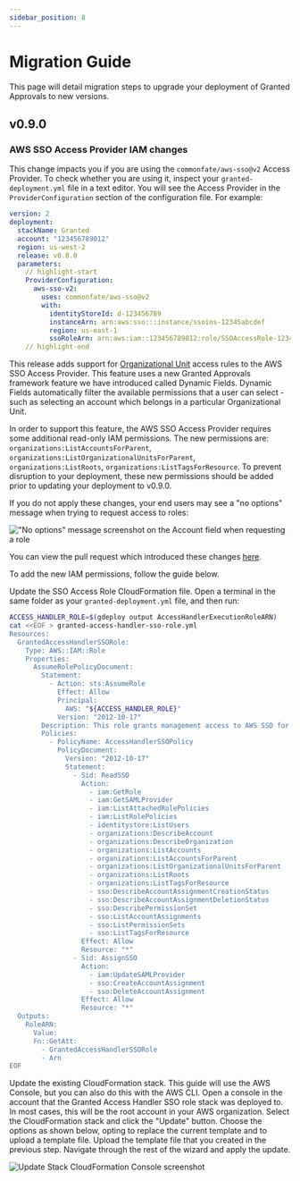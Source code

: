 ```yaml
---
sidebar_position: 8
---
```


# Migration Guide

This page will detail migration steps to upgrade your deployment of Granted Approvals to new versions.

## v0.9.0

### AWS SSO Access Provider IAM changes

This change impacts you if you are using the `commonfate/aws-sso@v2` Access Provider. To check whether you are using it, inspect your `granted-deployment.yml` file in a text editor. You will see the Access Provider in the `ProviderConfiguration` section of the configuration file. For example:

```yaml
version: 2
deployment:
  stackName: Granted
  account: "123456789012"
  region: us-west-2
  release: v0.8.0
  parameters:
    // highlight-start
    ProviderConfiguration:
      aws-sso-v2:
        uses: commonfate/aws-sso@v2
        with:
          identityStoreId: d-123456789
          instanceArn: arn:aws:sso:::instance/ssoins-12345abcdef
          region: us-east-1
          ssoRoleArn: arn:aws:iam::123456789012:role/SSOAccessRole-12345678abcdef
    // highlight-end
```

This release adds support for [Organizational Unit](https://docs.aws.amazon.com/organizations/latest/userguide/orgs_manage_ous.html) access rules to the AWS SSO Access Provider. This feature uses a new Granted Approvals framework feature we have introduced called Dynamic Fields. Dynamic Fields automatically filter the available permissions that a user can select - such as selecting an account which belongs in a particular Organizational Unit.

In order to support this feature, the AWS SSO Access Provider requires some additional read-only IAM permissions. The new permissions are: `organizations:ListAccountsForParent`, `organizations:ListOrganizationalUnitsForParent`, `organizations:ListRoots`, `organizations:ListTagsForResource`. To prevent disruption to your deployment, these new permissions should be added prior to updating your deployment to v0.9.0.

If you do not apply these changes, your end users may see a "no options" message when trying to request access to roles:

!["No options" message screenshot on the Account field when requesting a role](/img/migration/no-accounts.png)

You can view the pull request which introduced these changes [here](https://github.com/common-fate/granted-approvals/pull/332/files).

To add the new IAM permissions, follow the guide below.

Update the SSO Access Role CloudFormation file. Open a terminal in the same folder as your `granted-deployment.yml` file, and then run:

```bash
ACCESS_HANDLER_ROLE=$(gdeploy output AccessHandlerExecutionRoleARN)
cat <<EOF > granted-access-handler-sso-role.yml
Resources:
  GrantedAccessHandlerSSORole:
    Type: AWS::IAM::Role
    Properties:
      AssumeRolePolicyDocument:
        Statement:
          - Action: sts:AssumeRole
            Effect: Allow
            Principal:
              AWS: "${ACCESS_HANDLER_ROLE}"
            Version: "2012-10-17"
        Description: This role grants management access to AWS SSO for the Granted Access Handler.
        Policies:
          - PolicyName: AccessHandlerSSOPolicy
            PolicyDocument:
              Version: "2012-10-17"
              Statement:
                - Sid: ReadSSO
                  Action:
                    - iam:GetRole
                    - iam:GetSAMLProvider
                    - iam:ListAttachedRolePolicies
                    - iam:ListRolePolicies
                    - identitystore:ListUsers
                    - organizations:DescribeAccount
                    - organizations:DescribeOrganization
                    - organizations:ListAccounts
                    - organizations:ListAccountsForParent
                    - organizations:ListOrganizationalUnitsForParent
                    - organizations:ListRoots
                    - organizations:ListTagsForResource
                    - sso:DescribeAccountAssignmentCreationStatus
                    - sso:DescribeAccountAssignmentDeletionStatus
                    - sso:DescribePermissionSet
                    - sso:ListAccountAssignments
                    - sso:ListPermissionSets
                    - sso:ListTagsForResource
                  Effect: Allow
                  Resource: "*"
                - Sid: AssignSSO
                  Action:
                    - iam:UpdateSAMLProvider
                    - sso:CreateAccountAssignment
                    - sso:DeleteAccountAssignment
                  Effect: Allow
                  Resource: "*"
  Outputs:
    RoleARN:
      Value:
      Fn::GetAtt:
        - GrantedAccessHandlerSSORole
        - Arn
EOF
```

Update the existing CloudFormation stack. This guide will use the AWS Console, but you can also do this with the AWS CLI. Open a console in the account that the Granted Access Handler SSO role stack was deployed to. In most cases, this will be the root account in your AWS organization. Select the CloudFormation stack and click the "Update" button. Choose the options as shown below, opting to replace the current template and to upload a template file. Upload the template file that you created in the previous step. Navigate through the rest of the wizard and apply the update.

![Update Stack CloudFormation Console screenshot](/img/migration/update-stack.png)
